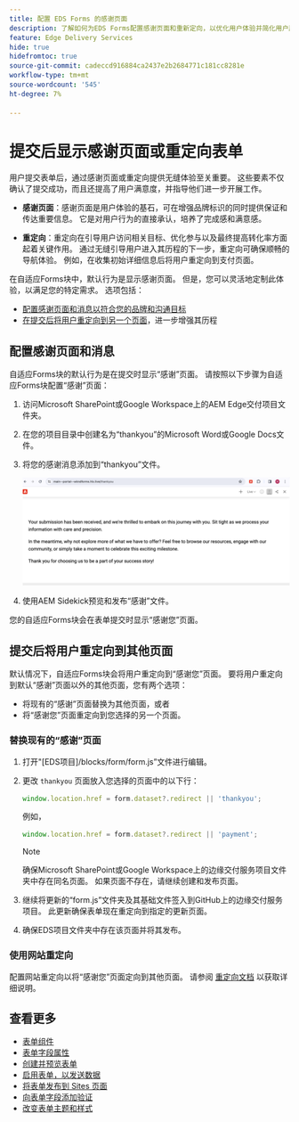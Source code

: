 ```yaml
---
title: 配置 EDS Forms 的感谢页面
description: 了解如何为EDS Forms配置感谢页面和重新定向，以优化用户体验并简化用户历程。
feature: Edge Delivery Services
hide: true
hidefromtoc: true
source-git-commit: cadeccd916884ca2437e2b2684771c181cc8281e
workflow-type: tm+mt
source-wordcount: '545'
ht-degree: 7%

---
```



# 提交后显示感谢页面或重定向表单

用户提交表单后，通过感谢页面或重定向提供无缝体验至关重要。 这些要素不仅确认了提交成功，而且还提高了用户满意度，并指导他们进一步开展工作。

* **感谢页面**：感谢页面是用户体验的基石，可在增强品牌标识的同时提供保证和传达重要信息。 它是对用户行为的直接承认，培养了完成感和满意感。

* **重定向**：重定向在引导用户访问相关目标、优化参与以及最终提高转化率方面起着关键作用。 通过无缝引导用户进入其历程的下一步，重定向可确保顺畅的导航体验。 例如，在收集初始详细信息后将用户重定向到支付页面。

在自适应Forms块中，默认行为是显示感谢页面。 但是，您可以灵活地定制此体验，以满足您的特定需求。 选项包括：

* [配置感谢页面和消息以符合您的品牌和沟通目标](#configuring-the-thank-you-page-and-message)
* [在提交后将用户重定向到另一个页面](#redirect-users-to-another-page-post-submission)，进一步增强其历程

## 配置感谢页面和消息

自适应Forms块的默认行为是在提交时显示“感谢”页面。 请按照以下步骤为自适应Forms块配置“感谢”页面：

1. 访问Microsoft SharePoint或Google Workspace上的AEM Edge交付项目文件夹。
1. 在您的项目目录中创建名为“thankyou”的Microsoft Word或Google Docs文件。
1. 将您的感谢消息添加到“thankyou”文件。 </br>

   ![示例感谢页面](/help/edge/assets/sample-thankyou-page.png)

1. 使用AEM Sidekick预览和发布“感谢”文件。

您的自适应Forms块会在表单提交时显示“感谢您”页面。

## 提交后将用户重定向到其他页面

默认情况下，自适应Forms块会将用户重定向到“感谢您”页面。 要将用户重定向到默认“感谢”页面以外的其他页面，您有两个选项：

* 将现有的“感谢”页面替换为其他页面，或者
* 将“感谢您”页面重定向到您选择的另一个页面。

### 替换现有的“感谢”页面

1. 打开&quot;[EDS项目]/blocks/form/form.js”文件进行编辑。
1. 更改 `thankyou` 页面放入您选择的页面中的以下行：

   ```JavaScript
   window.location.href = form.dataset?.redirect || 'thankyou';
   ```

   例如，

   ```JavaScript
   window.location.href = form.dataset?.redirect || 'payment';
   ```

   >[!NOTE]
   >
   > 确保Microsoft SharePoint或Google Workspace上的边缘交付服务项目文件夹中存在同名页面。 如果页面不存在，请继续创建和发布页面。

1. 继续将更新的“form.js”文件夹及其基础文件签入到GitHub上的边缘交付服务项目。 此更新确保表单现在重定向到指定的更新页面。

1. 确保EDS项目文件夹中存在该页面并将其发布。


### 使用网站重定向

配置网站重定向以将“感谢您”页面定向到其他页面。 请参阅 [重定向文档](https://www.aem.live/docs/redirects) 以获取详细说明。

## 查看更多

* [表单组件](/help/edge/docs/forms/form-components.md)
* [表单字段属性](/help/edge/docs/forms/eds-form-field-properties)
* [创建并预览表单](/help/edge/docs/forms/create-forms.md)
* [启用表单，以发送数据](/help/edge/docs/forms/submit-forms.md)
* [将表单发布到 Sites 页面](/help/edge/docs/forms/publish-eds-forms.md)
* [向表单字段添加验证](/help/edge/docs/forms/validate-forms.md)
* [改变表单主题和样式](/help/edge/docs/forms/style-theme-forms.md)
